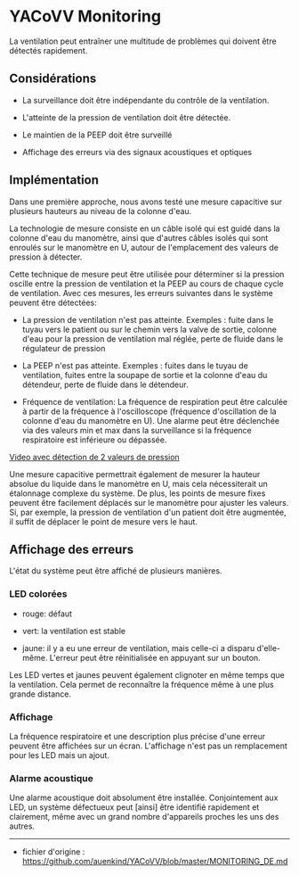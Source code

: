 # YACoVV Monitoring

 

La ventilation peut entraîner une multitude de problèmes qui doivent être détectés rapidement.

 

## Considérations

 

- La surveillance doit être indépendante du contrôle de la ventilation.

- L'atteinte de la pression de ventilation doit être détectée.

- Le maintien de la PEEP doit être surveillé

- Affichage des erreurs via des signaux acoustiques et optiques

 

## Implémentation

 

Dans une première approche, nous avons testé une mesure capacitive sur plusieurs hauteurs au niveau de la colonne d'eau.

La technologie de mesure consiste en un câble isolé qui est guidé dans la colonne d'eau du manomètre, ainsi que d'autres câbles isolés qui sont enroulés sur le manomètre en U, autour de l'emplacement des valeurs de pression à détecter.

 

Cette technique de mesure peut être utilisée pour déterminer si la pression oscille entre la pression de ventilation et la PEEP au cours de chaque cycle de ventilation. Avec ces mesures, les erreurs suivantes dans le système peuvent être détectées:

- La pression de ventilation n'est pas atteinte. Exemples : fuite dans le tuyau vers le patient ou sur le chemin vers la valve de sortie, colonne d'eau pour la pression de ventilation mal réglée, perte de fluide dans le régulateur de pression

- La PEEP n'est pas atteinte. Exemples : fuites dans le tuyau de ventilation, fuites entre la soupape de sortie et la colonne d'eau du détendeur, perte de fluide dans le détendeur.

- Fréquence de ventilation: La fréquence de respiration peut être calculée à partir de la fréquence à l'oscilloscope (fréquence d'oscillation de la colonne d'eau du manomètre en U). Une alarme peut être déclenchée via des valeurs min et max dans la surveillance si la fréquence respiratoire est inférieure ou dépassée.

 

[Video avec détection de 2 valeurs de pression](https://youtu.be/_2SUDyStXJM)

 

Une mesure capacitive permettrait également de mesurer la hauteur absolue du liquide dans le manomètre en U, mais cela nécessiterait un étalonnage complexe du système. De plus, les points de mesure fixes peuvent être facilement déplacés sur le manomètre pour ajuster les valeurs. Si, par exemple, la pression de ventilation d'un patient doit être augmentée, il suffit de déplacer le point de mesure vers le haut.

 

## Affichage des erreurs

 

L'état du système peut être affiché de plusieurs manières.

 

### LED colorées

 

- rouge: défaut

- vert: la ventilation est stable

- jaune: il y a eu une erreur de ventilation, mais celle-ci a disparu d'elle-même. L'erreur peut être réinitialisée en appuyant sur un bouton.

Les LED vertes et jaunes peuvent également clignoter en même temps que la ventilation. Cela permet de reconnaître la fréquence même à une plus grande distance.

 

### Affichage

 

La fréquence respiratoire et une description plus précise d'une erreur peuvent être affichées sur un écran. L'affichage n'est pas un remplacement pour les LED mais un ajout.

 

### Alarme acoustique

 

Une alarme acoustique doit absolument être installée. Conjointement aux LED, un système défectueux peut [ainsi] être identifié rapidement et clairement, même avec un grand nombre d'appareils proches les uns des autres.

 

---------------

- fichier d'origine : https://github.com/auenkind/YACoVV/blob/master/MONITORING_DE.md

